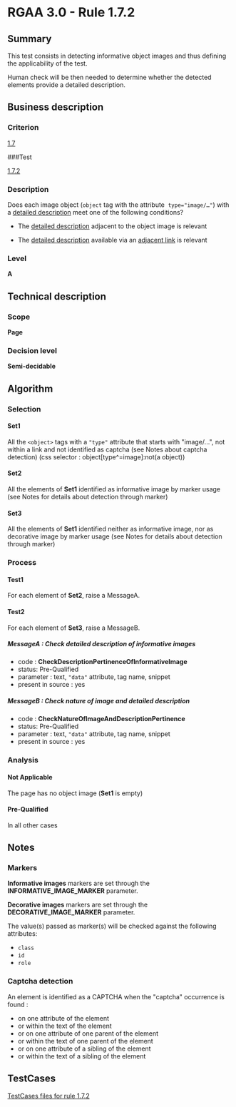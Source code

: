 # RGAA 3.0 -  Rule 1.7.2

## Summary

This test consists in detecting informative object images and thus defining the applicability of the test.

Human check will be then needed to determine whether the detected elements provide a detailed description.

## Business description

### Criterion

[1.7](http://disic.github.io/rgaa_referentiel_en/RGAA3.0_Criteria_English_version_v1.html#crit-1-7)

###Test

[1.7.2](http://disic.github.io/rgaa_referentiel_en/RGAA3.0_Criteria_English_version_v1.html#test-1-7-2)

### Description
Does each image object
    (<code>object</code> tag with the attribute&nbsp; <code>type="image/&#x2026;"</code>) with a
    <a href="http://disic.github.io/rgaa_referentiel_en/RGAA3.0_Glossary_English_version_v1.html#mDescDetaillee">detailed
  description</a> meet one of the following conditions?
    <ul><li> The <a href="http://disic.github.io/rgaa_referentiel_en/RGAA3.0_Glossary_English_version_v1.html#mDescDetaillee">detailed
    description</a> adjacent to the object image is
   relevant</li>
  <li>The <a href="http://disic.github.io/rgaa_referentiel_en/RGAA3.0_Glossary_English_version_v1.html#mDescDetaillee">detailed
    description</a> available via an <a href="http://disic.github.io/rgaa_referentiel_en/RGAA3.0_Glossary_English_version_v1.html#mLienAdj">adjacent
    link</a> is relevant</li>
    </ul> 


### Level

**A**

## Technical description

### Scope

**Page**

### Decision level

**Semi-decidable**

## Algorithm

### Selection

#### Set1

All the `<object>` tags with a `"type"` attribute that starts with "image/...", not within a link and not identified as captcha (see Notes about captcha detection)  (css selector : object[type^=image]:not(a object))

#### Set2

All the elements of **Set1** identified as informative image by marker usage (see Notes for details about detection through marker)

#### Set3

All the elements of **Set1** identified neither as informative image, nor as decorative image by marker usage (see Notes for details about detection through marker)

### Process

#### Test1

For each element of **Set2**, raise a MessageA.

#### Test2

For each element of **Set3**, raise a MessageB.

##### MessageA : Check detailed description of informative images

-    code : **CheckDescriptionPertinenceOfInformativeImage** 
-    status: Pre-Qualified
-    parameter : text, `"data"` attribute, tag name, snippet
-    present in source : yes

##### MessageB : Check nature of image and detailed description 

-    code : **CheckNatureOfImageAndDescriptionPertinence** 
-    status: Pre-Qualified
-    parameter : text, `"data"` attribute, tag name, snippet
-    present in source : yes

### Analysis

#### Not Applicable 

The page has no object image (**Set1** is empty)

#### Pre-Qualified

In all other cases

## Notes

### Markers 

**Informative images** markers are set through the **INFORMATIVE_IMAGE_MARKER** parameter.

**Decorative images** markers are set through the **DECORATIVE_IMAGE_MARKER** parameter.

The value(s) passed as marker(s) will be checked against the following attributes:

- `class`
- `id`
- `role`

### Captcha detection

An element is identified as a CAPTCHA when the "captcha" occurrence is found :

- on one attribute of the element
- or within the text of the element
- or on one attribute of one parent of the element
- or within the text of one parent of the element
- or on one attribute of a sibling of the element
- or within the text of a sibling of the element



##  TestCases 

[TestCases files for rule 1.7.2](https://github.com/Asqatasun/Asqatasun/tree/master/rules/rules-rgaa3.0/src/test/resources/testcases/rgaa30/Rgaa30Rule010702/) 


